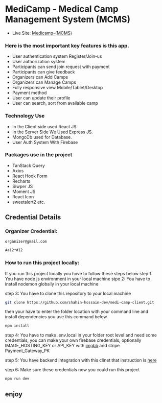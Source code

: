 # MediCamp - Medical Camp Management System (MCMS)

- Live Site: [Medicamp-(MCMS)](https://medi-camp-86354.web.app)

### Here is the most important key features is this app.

- User authentication system Register/Join-us
- User authorization system
- Participants can send join request with payment
- Participants can give feedback
- Organizers can Add Camps
- Organizers can Manage Camps
- Fully responsive view Mobile/Tablet/Desktop
- Payment method
- User can update their profile
- User can search, sort from available camp

### Technology Use

- In the Client side used React JS
- In the Server Side We Used Express JS.
- MongoDb used for Database.
- User Auth System With Firebase

### Packages use in the project

- TanStack Query
- Axios
- React Hook Form
- Recharts
- Siwper JS
- Moment JS
- React Icon
- sweetalert2 etc.

## Credential Details

### Organizer Credential:

```bash
organizer@gmail.com
```

```bash
Aa12*#12
```
### How to run this project locally:
If you run this project locally you hove to follow these steps below
step 1: You have node js environment in your local machine 
stpe 2: You have to install nodemon globally in your local machine

step 3: You have to clone this repository to your local machine 

```bash
git clone https://github.com/shahin-hossain-dev/medi-camp-client.git
```
then your have to enter the folder location with your command line and install dependencies you use this command below

```bash
npm install
```
step 4: You have to make .env.local in your folder root level and need some credentials, you can make your own firebase credentials, optionally IMAGE_HOSTING_KEY or API_KEY with [imgbb](https://imgbb.com/) and stripe Payment_Gateway_PK

step 5: You have backend integration with this clinet that instruction is [here](https://github.com/shahin-hossain-dev/medi-camp-server) 

step 6: Make sure these credentials now you could run this project

```bash
npm run dev
```
 ## enjoy
